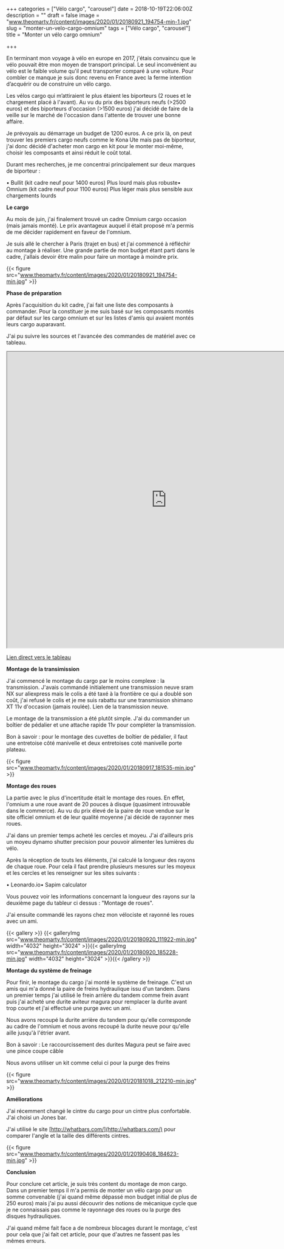 +++
categories = ["Vélo cargo", "carousel"]
date = 2018-10-19T22:06:00Z
description = ""
draft = false
image = "www.theomarty.fr/content/images/2020/01/20180921_194754-min-1.jpg"
slug = "monter-un-velo-cargo-omnium"
tags = ["Vélo cargo", "carousel"]
title = "Monter un vélo cargo omnium"

+++


En terminant mon voyage à vélo en europe en 2017, j'étais convaincu que le vélo pouvait être mon moyen de transport principal. Le seul inconvénient au vélo est le faible volume qu'il peut transporter comparé à une voiture. Pour combler ce manque je suis donc revenu en France avec la ferme intention d’acquérir ou de construire un vélo cargo.

Les vélos cargo qui m’attiraient le plus étaient les biporteurs (2 roues et le chargement placé à l'avant). Au vu du prix des biporteurs neufs (>2500 euros) et des biporteurs d'occasion (>1500 euros) j'ai décidé de faire de la veille sur le marché de l'occasion dans l'attente de trouver une bonne affaire.

Je prévoyais au démarrage un budget de 1200 euros.  A ce prix là, on peut trouver les premiers cargo neufs comme le Kona Ute mais pas de biporteur, j'ai donc décidé d'acheter mon cargo en kit pour le monter moi-même, choisir les composants et ainsi réduit le coût total.

Durant mes recherches, je me concentrai principalement sur deux marques de biporteur :

• Bullit (kit cadre neuf pour 1400 euros) Plus lourd mais plus robuste• Omnium (kit cadre neuf pour 1100 euros)  Plus léger mais plus sensible aux chargements lourds

**Le cargo**

Au mois de juin, j'ai finalement trouvé un cadre Omnium cargo occasion (mais jamais monté). Le prix avantageux auquel il était proposé m'a permis de me décider rapidement en faveur de l'omnium.

Je suis allé le chercher à Paris (trajet en bus) et j'ai commencé à réfléchir au montage à réaliser. Une grande partie de mon budget étant parti dans le cadre, j'allais devoir être malin pour faire un montage à moindre prix.

{{< figure src="www.theomarty.fr/content/images/2020/01/20180921_194754-min.jpg" >}}

**Phase de préparation**

Après l'acquisition du kit cadre, j'ai fait une liste des composants à commander. Pour la constituer je me suis basé sur les composants montés par défaut sur les cargo omnium et sur les listes d'amis qui avaient montés leurs cargo auparavant.

J'ai pu suivre les sources et l'avancée des commandes de matériel avec ce tableau.

<iframe src="https://docs.google.com/spreadsheets/d/e/2PACX-1vTKzjMVAcYrdVTb2FzbgyD7aPIGuLkdct1a2pSVb27S0BKrr77MtktoifXTeyB0GMhKPSJLqXTeCwmK/pubhtml?widget=true&amp;headers=false" width="840" height="780"></iframe>



[Lien direct vers le tableau](https://docs.google.com/spreadsheets/d/e/2PACX-1vTKzjMVAcYrdVTb2FzbgyD7aPIGuLkdct1a2pSVb27S0BKrr77MtktoifXTeyB0GMhKPSJLqXTeCwmK/pubhtml)

**Montage de la transimission**

J'ai commencé le montage du cargo par le moins complexe : la transmission. J'avais commandé initialement une transmission neuve sram NX sur aliexpress mais le colis a été taxé à la frontière ce qui a doublé son coût, j'ai refusé le colis et je me suis rabattu sur une transmission shimano XT 11v d'occasion (jamais roulée). Lien de la transmission neuve.

Le montage de la transmission a été plutôt simple. J'ai du commander un boîtier de pédalier et une attache rapide 11v pour compléter la transmission.

Bon à savoir : pour le montage des cuvettes de boîtier de pédalier, il faut une entretoise côté manivelle et deux entretoises coté manivelle porte plateau.

{{< figure src="www.theomarty.fr/content/images/2020/01/20180917_181535-min.jpg" >}}

**Montage des roues**

La partie avec le plus d'incertitude était le montage des roues. En effet, l'omnium a une roue avant de 20 pouces à disque (quasiment introuvable dans le commerce). Au vu du prix élevé de la paire de roue vendue sur le site officiel omnium et de leur qualité moyenne j'ai décidé de rayonner mes roues.

J'ai dans un premier temps acheté les cercles et moyeu. J'ai d'ailleurs pris un moyeu dynamo shutter precision pour pouvoir alimenter les lumières du vélo.

Après la réception de touts les éléments, j'ai calculé la longueur des rayons de chaque roue. Pour cela il faut prendre plusieurs mesures sur les moyeux et les cercles  et les renseigner sur les sites suivants :

• Leonardo.io• Sapim calculator

Vous pouvez voir les informations concernant la longueur des rayons sur la deuxième page du tableur ci dessus : "Montage de roues".

J'ai ensuite commandé les rayons chez mon vélociste et rayonné les roues avec un ami.

{{< gallery >}}
{{< galleryImg  src="www.theomarty.fr/content/images/2020/01/20180920_111922-min.jpg" width="4032" height="3024" >}}{{< galleryImg  src="www.theomarty.fr/content/images/2020/01/20180920_185228-min.jpg" width="4032" height="3024" >}}{{< /gallery >}}

**Montage du système de freinage**

Pour finir, le montage du cargo j'ai monté le système de freinage. C'est un amis qui m'a donné la paire de freins hydraulique issu d'un tandem. Dans un premier temps j'ai utilisé le frein arrière du tandem comme frein avant puis j'ai acheté une durite aviteur magura pour remplacer la durite avant trop courte et j'ai effectué une purge avec un ami.

Nous avons recoupé la durite arrière du tandem pour qu'elle corresponde au cadre de l'omnium et nous avons recoupé la durite neuve pour qu'elle aille jusqu'à l'étrier avant.

Bon à savoir : Le raccourcissement des durites Magura peut se faire avec une pince coupe câble

Nous avons utiliser un kit comme celui ci pour la purge des freins

{{< figure src="www.theomarty.fr/content/images/2020/01/20181018_212210-min.jpg" >}}

**Améliorations**

J'ai récemment changé le cintre du cargo pour un cintre plus confortable. J'ai choisi un Jones bar.

J'ai utilisé le site [http://whatbars.com/](http://whatbars.com/) pour comparer l'angle et la taille des différents cintres.

{{< figure src="www.theomarty.fr/content/images/2020/01/20190408_184623-min.jpg" >}}

**Conclusion**

Pour conclure cet article, je suis très content du montage de mon cargo. Dans un premier temps il m'a permis de monter un vélo cargo pour un somme convenable (j'ai quand même dépassé mon budget initial de plus de 250 euros) mais j'ai pu aussi découvrir des notions de mécanique cycle que je ne connaissais pas comme le rayonnage des roues ou la purge des disques hydrauliques.

J'ai quand même fait face a de nombreux blocages durant le montage, c'est pour cela que j'ai fait cet article, pour  que d'autres ne fassent pas les mêmes erreurs.

